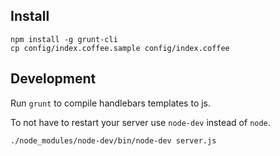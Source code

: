 ## Install

    npm install -g grunt-cli
    cp config/index.coffee.sample config/index.coffee

## Development

Run `grunt` to compile handlebars templates to js.

To not have to restart your server use `node-dev` instead of `node`.

    ./node_modules/node-dev/bin/node-dev server.js
